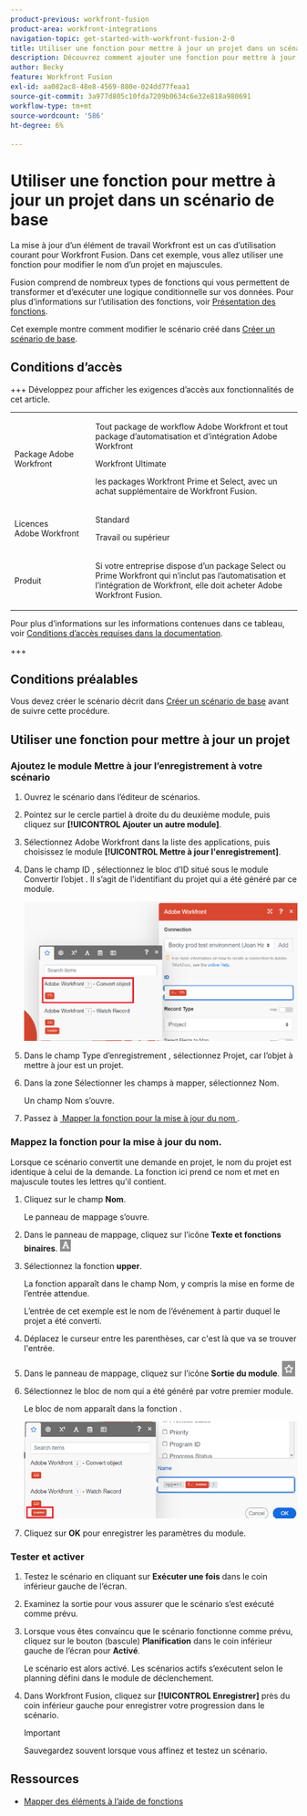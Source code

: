 ```yaml
---
product-previous: workfront-fusion
product-area: workfront-integrations
navigation-topic: get-started-with-workfront-fusion-2-0
title: Utiliser une fonction pour mettre à jour un projet dans un scénario de base
description: Découvrez comment ajouter une fonction pour mettre à jour une tâche dans Workfront.
author: Becky
feature: Workfront Fusion
exl-id: aa082ac8-48e8-4569-880e-024dd77feaa1
source-git-commit: 3a977d805c10fda7209b0634c6e32e818a980691
workflow-type: tm+mt
source-wordcount: '586'
ht-degree: 6%

---
```


# Utiliser une fonction pour mettre à jour un projet dans un scénario de base

La mise à jour d’un élément de travail Workfront est un cas d’utilisation courant pour Workfront Fusion. Dans cet exemple, vous allez utiliser une fonction pour modifier le nom d’un projet en majuscules.

Fusion comprend de nombreux types de fonctions qui vous permettent de transformer et d’exécuter une logique conditionnelle sur vos données. Pour plus d’informations sur l’utilisation des fonctions, voir [Présentation des fonctions](/help/workfront-fusion/get-started-with-fusion/understand-fusion/function-overview.md).

Cet exemple montre comment modifier le scénario créé dans [Créer un scénario de base](/help/workfront-fusion/build-practice-scenarios/create-basic-scenario.md).

## Conditions d’accès

+++ Développez pour afficher les exigences d’accès aux fonctionnalités de cet article.

<table style="table-layout:auto">
 <col> 
 <col> 
 <tbody> 
  <tr> 
   <td role="rowheader">Package Adobe Workfront</td> 
   <td> <p>Tout package de workflow Adobe Workfront et tout package d’automatisation et d’intégration Adobe Workfront</p><p>Workfront Ultimate</p><p>les packages Workfront Prime et Select, avec un achat supplémentaire de Workfront Fusion.</p> </td> 
  </tr> 
  <tr data-mc-conditions=""> 
   <td role="rowheader">Licences Adobe Workfront</td> 
   <td> <p>Standard</p><p>Travail ou supérieur</p> </td> 
  </tr> 
  <tr> 
   <td role="rowheader">Produit</td> 
   <td>
   <p>Si votre entreprise dispose d’un package Select ou Prime Workfront qui n’inclut pas l’automatisation et l’intégration de Workfront, elle doit acheter Adobe Workfront Fusion.</li></ul>
   </td> 
  </tr>
 </tbody> 
</table>

Pour plus d’informations sur les informations contenues dans ce tableau, voir [Conditions d’accès requises dans la documentation](/help/workfront-fusion/references/licenses-and-roles/access-level-requirements-in-documentation.md).

+++

## Conditions préalables

Vous devez créer le scénario décrit dans [Créer un scénario de base](/help/workfront-fusion/build-practice-scenarios/create-basic-scenario.md) avant de suivre cette procédure.

## Utiliser une fonction pour mettre à jour un projet

### Ajoutez le module Mettre à jour l’enregistrement à votre scénario

1. Ouvrez le scénario dans l’éditeur de scénarios.
1. Pointez sur le cercle partiel à droite du du deuxième module, puis cliquez sur **[!UICONTROL Ajouter un autre module]**.
1. Sélectionnez Adobe Workfront dans la liste des applications, puis choisissez le module **[!UICONTROL Mettre à jour l&#39;enregistrement]**.
1. Dans le champ ID , sélectionnez le bloc d’ID situé sous le module Convertir l’objet . Il s’agit de l’identifiant du projet qui a été généré par ce module.

   ![ID de l’objet Convert](assets/id-convert-object.png)

1. Dans le champ Type d’enregistrement , sélectionnez Projet, car l’objet à mettre à jour est un projet.
1. Dans la zone Sélectionner les champs à mapper, sélectionnez Nom.

   Un champ Nom s’ouvre.
1. Passez à [&#x200B; Mapper la fonction pour la mise à jour du nom &#x200B;](#map-the-function-for-the-name-update).

### Mappez la fonction pour la mise à jour du nom.

Lorsque ce scénario convertit une demande en projet, le nom du projet est identique à celui de la demande. La fonction ici prend ce nom et met en majuscule toutes les lettres qu&#39;il contient.

1. Cliquez sur le champ **Nom**.

   Le panneau de mappage s’ouvre.
1. Dans le panneau de mappage, cliquez sur l’icône **Texte et fonctions binaires**. ![Icône Fonctions de texte](assets/toolbar-icon-text&binary-functions.png)
1. Sélectionnez la fonction **upper**.

   La fonction apparaît dans le champ Nom, y compris la mise en forme de l’entrée attendue.

   L’entrée de cet exemple est le nom de l’événement à partir duquel le projet a été converti.

1. Déplacez le curseur entre les parenthèses, car c&#39;est là que va se trouver l&#39;entrée.
1. Dans le panneau de mappage, cliquez sur l’icône **Sortie du module**. ![&#x200B; Icône de sortie du module &#x200B;](assets/toolbar-icon-functions-you-map-from-other-modules.png)
1. Sélectionnez le bloc de nom qui a été généré par votre premier module.

   Le bloc de nom apparaît dans la fonction .

   ![Bloc de nom dans la fonction](assets/map-name.png)

1. Cliquez sur **OK** pour enregistrer les paramètres du module.

### Tester et activer

1. Testez le scénario en cliquant sur **Exécuter une fois** dans le coin inférieur gauche de l’écran.
1. Examinez la sortie pour vous assurer que le scénario s’est exécuté comme prévu.
1. Lorsque vous êtes convaincu que le scénario fonctionne comme prévu, cliquez sur le bouton (bascule) **Planification** dans le coin inférieur gauche de l’écran pour **Activé**.

   Le scénario est alors activé. Les scénarios actifs s’exécutent selon le planning défini dans le module de déclenchement.
1. Dans Workfront Fusion, cliquez sur **[!UICONTROL Enregistrer]** près du coin inférieur gauche pour enregistrer votre progression dans le scénario.

   >[!IMPORTANT]
   >
   >Sauvegardez souvent lorsque vous affinez et testez un scénario.

## Ressources

* [Mapper des éléments à l’aide de fonctions](/help//workfront-fusion/create-scenarios/map-data/map-using-functions.md)
